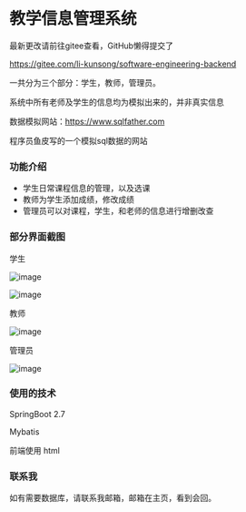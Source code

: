 # 教学信息管理系统
最新更改请前往gitee查看，GitHub懒得提交了

https://gitee.com/li-kunsong/software-engineering-backend

一共分为三个部分：学生，教师，管理员。

系统中所有老师及学生的信息均为模拟出来的，并非真实信息

数据模拟网站：https://www.sqlfather.com

程序员鱼皮写的一个模拟sql数据的网站

### 功能介绍

- 学生日常课程信息的管理，以及选课
- 教师为学生添加成绩，修改成绩
- 管理员可以对课程，学生，和老师的信息进行增删改查

### 部分界面截图

学生

![image](https://user-images.githubusercontent.com/77878723/211138837-280da778-c80c-4081-8e98-48559ea35e4f.png)

![image](https://user-images.githubusercontent.com/77878723/211138850-c3a141d7-cc3b-41d0-9c48-e77ad7a2db24.png)

教师

![image](https://user-images.githubusercontent.com/77878723/211138852-71e696b3-d48a-4bb0-8ab4-d0d970defe29.png)

管理员

![image](https://user-images.githubusercontent.com/77878723/211138857-54910288-f1f9-46cf-92db-7f68296086d0.png)

### 使用的技术

SpringBoot 2.7

Mybatis

前端使用 html



### 联系我

如有需要数据库，请联系我邮箱，邮箱在主页，看到会回。



